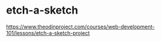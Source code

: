 # etch-a-sketch
https://www.theodinproject.com/courses/web-development-101/lessons/etch-a-sketch-project
